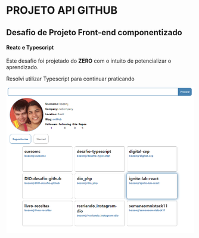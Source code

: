 # PROJETO API GITHUB

## Desafio de Projeto Front-end componentizado 

#### Reatc e Typescript

Este desafio foi projetado do **ZERO** com o intuito de potencializar o aprendizado.

Resolvi utilizar Typescript para continuar praticando

![print-do-projeto](./desafio-github-react.png)

